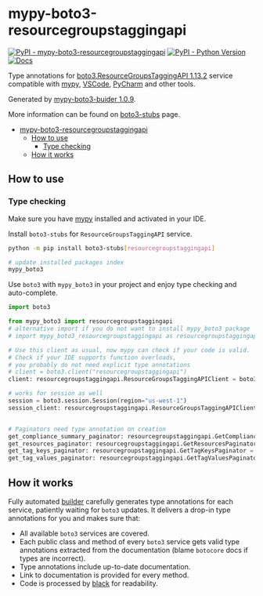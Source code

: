# mypy-boto3-resourcegroupstaggingapi

[![PyPI - mypy-boto3-resourcegroupstaggingapi](https://img.shields.io/pypi/v/mypy-boto3-resourcegroupstaggingapi.svg?color=blue)](https://pypi.org/project/mypy-boto3-resourcegroupstaggingapi)
[![PyPI - Python Version](https://img.shields.io/pypi/pyversions/mypy-boto3-resourcegroupstaggingapi.svg?color=blue)](https://pypi.org/project/mypy-boto3-resourcegroupstaggingapi)
[![Docs](https://img.shields.io/readthedocs/mypy-boto3-builder.svg?color=blue)](https://mypy-boto3-builder.readthedocs.io/)

Type annotations for
[boto3.ResourceGroupsTaggingAPI 1.13.2](https://boto3.amazonaws.com/v1/documentation/api/1.13.2/reference/services/resourcegroupstaggingapi.html#ResourceGroupsTaggingAPI) service
compatible with [mypy](https://github.com/python/mypy), [VSCode](https://code.visualstudio.com/),
[PyCharm](https://www.jetbrains.com/pycharm/) and other tools.

Generated by [mypy-boto3-buider 1.0.9](https://github.com/vemel/mypy_boto3_builder).

More information can be found on [boto3-stubs](https://pypi.org/project/boto3-stubs/) page.

- [mypy-boto3-resourcegroupstaggingapi](#mypy-boto3-resourcegroupstaggingapi)
  - [How to use](#how-to-use)
    - [Type checking](#type-checking)
  - [How it works](#how-it-works)

## How to use

### Type checking

Make sure you have [mypy](https://github.com/python/mypy) installed and activated in your IDE.

Install `boto3-stubs` for `ResourceGroupsTaggingAPI` service.

```bash
python -m pip install boto3-stubs[resourcegroupstaggingapi]

# update installed packages index
mypy_boto3
```

Use `boto3` with `mypy_boto3` in your project and enjoy type checking and auto-complete.

```python
import boto3

from mypy_boto3 import resourcegroupstaggingapi
# alternative import if you do not want to install mypy_boto3 package
# import mypy_boto3_resourcegroupstaggingapi as resourcegroupstaggingapi

# Use this client as usual, now mypy can check if your code is valid.
# Check if your IDE supports function overloads,
# you probably do not need explicit type annotations
# client = boto3.client("resourcegroupstaggingapi")
client: resourcegroupstaggingapi.ResourceGroupsTaggingAPIClient = boto3.client("resourcegroupstaggingapi")

# works for session as well
session = boto3.session.Session(region="us-west-1")
session_client: resourcegroupstaggingapi.ResourceGroupsTaggingAPIClient = session.client("resourcegroupstaggingapi")


# Paginators need type annotation on creation
get_compliance_summary_paginator: resourcegroupstaggingapi.GetComplianceSummaryPaginator = client.get_paginator("get_compliance_summary")
get_resources_paginator: resourcegroupstaggingapi.GetResourcesPaginator = client.get_paginator("get_resources")
get_tag_keys_paginator: resourcegroupstaggingapi.GetTagKeysPaginator = client.get_paginator("get_tag_keys")
get_tag_values_paginator: resourcegroupstaggingapi.GetTagValuesPaginator = client.get_paginator("get_tag_values")
```

## How it works

Fully automated [builder](https://github.com/vemel/mypy_boto3_builder) carefully generates
type annotations for each service, patiently waiting for `boto3` updates. It delivers
a drop-in type annotations for you and makes sure that:

- All available `boto3` services are covered.
- Each public class and method of every `boto3` service gets valid type annotations
  extracted from the documentation (blame `botocore` docs if types are incorrect).
- Type annotations include up-to-date documentation.
- Link to documentation is provided for every method.
- Code is processed by [black](https://github.com/psf/black) for readability.